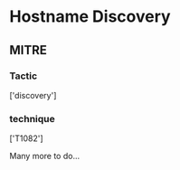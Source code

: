 # Hostname Discovery

## MITRE

### Tactic
['discovery']

### technique
['T1082']

Many more to do...
